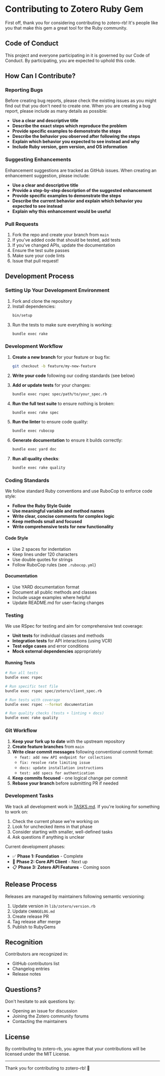 # Contributing to Zotero Ruby Gem

First off, thank you for considering contributing to zotero-rb! It's people like you that make this gem a great tool for the Ruby community.

## Code of Conduct

This project and everyone participating in it is governed by our Code of Conduct. By participating, you are expected to uphold this code.

## How Can I Contribute?

### Reporting Bugs

Before creating bug reports, please check the existing issues as you might find out that you don't need to create one. When you are creating a bug report, please include as many details as possible:

- **Use a clear and descriptive title**
- **Describe the exact steps which reproduce the problem**
- **Provide specific examples to demonstrate the steps**
- **Describe the behavior you observed after following the steps**
- **Explain which behavior you expected to see instead and why**
- **Include Ruby version, gem version, and OS information**

### Suggesting Enhancements

Enhancement suggestions are tracked as GitHub issues. When creating an enhancement suggestion, please include:

- **Use a clear and descriptive title**
- **Provide a step-by-step description of the suggested enhancement**
- **Provide specific examples to demonstrate the steps**
- **Describe the current behavior and explain which behavior you expected to see instead**
- **Explain why this enhancement would be useful**

### Pull Requests

1. Fork the repo and create your branch from `main`
2. If you've added code that should be tested, add tests
3. If you've changed APIs, update the documentation
4. Ensure the test suite passes
5. Make sure your code lints
6. Issue that pull request!

## Development Process

### Setting Up Your Development Environment

1. Fork and clone the repository
2. Install dependencies:
   ```bash
   bin/setup
   ```
3. Run the tests to make sure everything is working:
   ```bash
   bundle exec rake
   ```

### Development Workflow

1. **Create a new branch** for your feature or bug fix:
   ```bash
   git checkout -b feature/my-new-feature
   ```

2. **Write your code** following our coding standards (see below)

3. **Add or update tests** for your changes:
   ```bash
   bundle exec rspec spec/path/to/your_spec.rb
   ```

4. **Run the full test suite** to ensure nothing is broken:
   ```bash
   bundle exec rake spec
   ```

5. **Run the linter** to ensure code quality:
   ```bash
   bundle exec rubocop
   ```

6. **Generate documentation** to ensure it builds correctly:
   ```bash
   bundle exec yard doc
   ```

7. **Run all quality checks**:
   ```bash
   bundle exec rake quality
   ```

### Coding Standards

We follow standard Ruby conventions and use RuboCop to enforce code style:

- **Follow the Ruby Style Guide**
- **Use meaningful variable and method names**
- **Write clear, concise comments for complex logic**
- **Keep methods small and focused**
- **Write comprehensive tests for new functionality**

#### Code Style

- Use 2 spaces for indentation
- Keep lines under 120 characters
- Use double quotes for strings
- Follow RuboCop rules (see `.rubocop.yml`)

#### Documentation

- Use YARD documentation format
- Document all public methods and classes
- Include usage examples where helpful
- Update README.md for user-facing changes

### Testing

We use RSpec for testing and aim for comprehensive test coverage:

- **Unit tests** for individual classes and methods
- **Integration tests** for API interactions (using VCR)
- **Test edge cases** and error conditions
- **Mock external dependencies** appropriately

#### Running Tests

```bash
# Run all tests
bundle exec rspec

# Run specific test file
bundle exec rspec spec/zotero/client_spec.rb

# Run tests with coverage
bundle exec rspec --format documentation

# Run quality checks (tests + linting + docs)
bundle exec rake quality
```

### Git Workflow

1. **Keep your fork up to date** with the upstream repository
2. **Create feature branches** from `main`
3. **Write clear commit messages** following conventional commit format:
   - `feat: add new API endpoint for collections`
   - `fix: resolve rate limiting issue`
   - `docs: update installation instructions`
   - `test: add specs for authentication`
4. **Keep commits focused** - one logical change per commit
5. **Rebase your branch** before submitting PR if needed

### Development Tasks

We track all development work in [TASKS.md](TASKS.md). If you're looking for something to work on:

1. Check the current phase we're working on
2. Look for unchecked items in that phase
3. Consider starting with smaller, well-defined tasks
4. Ask questions if anything is unclear

Current development phases:
- ✅ **Phase 1: Foundation** - Complete
- 🚧 **Phase 2: Core API Client** - Next up
- 📋 **Phase 3: Zotero API Features** - Coming soon

## Release Process

Releases are managed by maintainers following semantic versioning:

1. Update version in `lib/zotero/version.rb`
2. Update `CHANGELOG.md`
3. Create release PR
4. Tag release after merge
5. Publish to RubyGems

## Recognition

Contributors are recognized in:
- GitHub contributors list
- Changelog entries
- Release notes

## Questions?

Don't hesitate to ask questions by:
- Opening an issue for discussion
- Joining the Zotero community forums
- Contacting the maintainers

## License

By contributing to zotero-rb, you agree that your contributions will be licensed under the MIT License.

---

Thank you for contributing to zotero-rb! 🙏